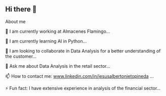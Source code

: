 ## Hi there 👋





About me



🔭 I am currently working at Almacenes Flamingo...



🌱 I am currently learning AI in Python...



👯 I am looking to collaborate in Data Analysis for a better understanding of the customer...



💬 Ask me about Data Analysis in the retail sector...



📫 How to contact me: www.linkedin.com/in/jesusalbertonietopineda ...



⚡ Fun fact: I have extensive experience in analysis of the financial sector...
